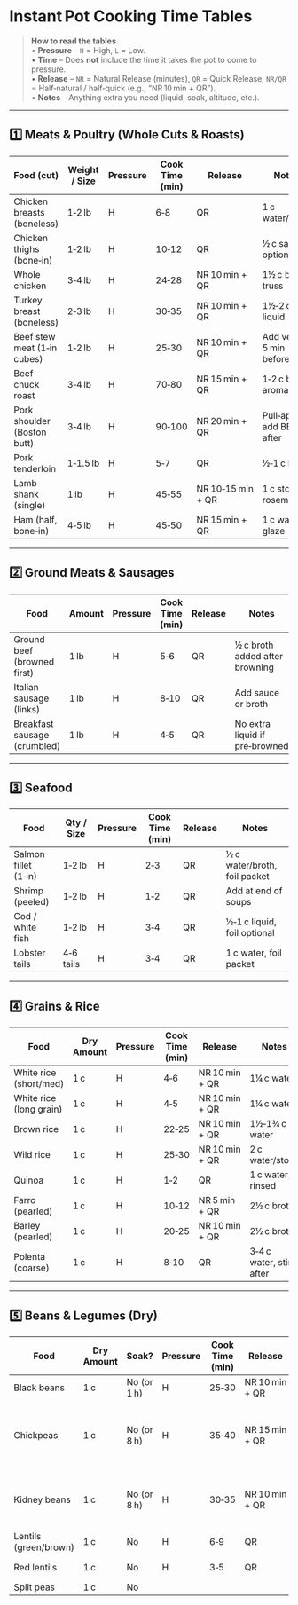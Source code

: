 # Instant Pot Cooking Time Tables

> **How to read the tables**  
> • **Pressure** – `H` = High, `L` = Low.  
> • **Time** – Does **not** include the time it takes the pot to come to pressure.  
> • **Release** – `NR` = Natural Release (minutes), `QR` = Quick Release, `NR/QR` = Half‑natural / half‑quick (e.g., “NR 10 min + QR”).  
> • **Notes** – Anything extra you need (liquid, soak, altitude, etc.).

---

## 1️⃣ Meats & Poultry (Whole Cuts & Roasts)

| Food (cut)                     | Weight / Size | Pressure | Cook Time (min) | Release                | Notes |
|-------------------------------|--------------|----------|----------------|------------------------|-------|
| Chicken breasts (boneless)    | 1‑2 lb       | H        | 6‑8            | QR                     | 1 c water/broth |
| Chicken thighs (bone‑in)      | 1‑2 lb       | H        | 10‑12          | QR                     | ½ c sauce optional |
| Whole chicken                 | 3‑4 lb       | H        | 24‑28          | NR 10 min + QR         | 1½ c broth, truss |
| Turkey breast (boneless)      | 2‑3 lb       | H        | 30‑35          | NR 10 min + QR         | 1½‑2 c liquid |
| Beef stew meat (1‑in cubes)   | 1‑2 lb       | H        | 25‑30          | NR 10 min + QR         | Add veg 5 min before end |
| Beef chuck roast              | 3‑4 lb       | H        | 70‑80          | NR 15 min + QR         | 1‑2 c broth, aromatics |
| Pork shoulder (Boston butt)   | 3‑4 lb       | H        | 90‑100         | NR 20 min + QR         | Pull‑apart, add BBQ after |
| Pork tenderloin               | 1‑1.5 lb     | H        | 5‑7            | QR                     | ½‑1 c broth |
| Lamb shank (single)           | 1 lb         | H        | 45‑55          | NR 10‑15 min + QR      | 1 c stock, rosemary |
| Ham (half, bone‑in)           | 4‑5 lb       | H        | 45‑50          | NR 15 min + QR         | 1 c water + glaze |

---

## 2️⃣ Ground Meats & Sausages

| Food                     | Amount | Pressure | Cook Time (min) | Release | Notes |
|--------------------------|--------|----------|----------------|---------|-------|
| Ground beef (browned first) | 1 lb | H | 5‑6 | QR | ½ c broth added after browning |
| Italian sausage (links)  | 1 lb | H | 8‑10 | QR | Add sauce or broth |
| Breakfast sausage (crumbled) | 1 lb | H | 4‑5 | QR | No extra liquid if pre‑browned |

---

## 3️⃣ Seafood

| Food               | Qty / Size | Pressure | Cook Time (min) | Release | Notes |
|--------------------|------------|----------|----------------|---------|-------|
| Salmon fillet (1‑in) | 1‑2 lb   | H        | 2‑3            | QR      | ½ c water/broth, foil packet |
| Shrimp (peeled)      | 1‑2 lb   | H        | 1‑2            | QR      | Add at end of soups |
| Cod / white fish     | 1‑2 lb   | H        | 3‑4            | QR      | ½‑1 c liquid, foil optional |
| Lobster tails        | 4‑6 tails| H        | 3‑4            | QR      | 1 c water, foil packet |

---

## 4️⃣ Grains & Rice

| Food               | Dry Amount | Pressure | Cook Time (min) | Release          | Notes |
|--------------------|------------|----------|----------------|------------------|-------|
| White rice (short/med) | 1 c | H | 4‑6 | NR 10 min + QR | 1¼ c water |
| White rice (long grain) | 1 c | H | 4‑5 | NR 10 min + QR | 1¼ c water |
| Brown rice         | 1 c | H | 22‑25 | NR 10 min + QR | 1½‑1¾ c water |
| Wild rice          | 1 c | H | 25‑30 | NR 10 min + QR | 2 c water/stock |
| Quinoa             | 1 c | H | 1‑2 | QR | 1 c water, rinsed |
| Farro (pearled)    | 1 c | H | 10‑12 | NR 5 min + QR | 2½ c broth |
| Barley (pearled)   | 1 c | H | 20‑25 | NR 10 min + QR | 2½ c broth |
| Polenta (coarse)   | 1 c | H | 8‑10 | QR | 3‑4 c water, stir after |

---

## 5️⃣ Beans & Legumes (Dry)

| Food            | Dry Amount | Soak? | Pressure | Cook Time (min) | Release            | Notes |
|-----------------|------------|-------|----------|----------------|--------------------|-------|
| Black beans     | 1 c        | No (or 1 h) | H | 25‑30 | NR 10 min + QR | 3 c water |
| Chickpeas       | 1 c        | No (or 8 h) | H | 35‑40 | NR 15 min + QR | 4 c water, optional ¼ tsp baking soda |
| Kidney beans    | 1 c        | No (or 8 h) | H | 30‑35 | NR 10 min + QR | 3½ c water; **boil 10 min first** |
| Lentils (green/brown) | 1 c | No | H | 6‑9 | QR | 2½ c water |
| Red lentils     | 1 c        | No | H | 3‑5 | QR | 2 c water |
| Split peas      | 1 c        | No
